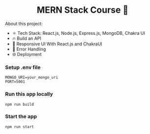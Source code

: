 <h1 align="center">MERN Stack Course 🚀</h1>

About this project:

- ⚛️ Tech Stack: React.js, Node.js, Express.js, MongoDB, Chakra UI
- 🔥 Build an API
- 📱 Responsive UI With React.js and ChakraUI
- 🐞 Error Handling
- 🌐 Deployment

### Setup .env file

```shell
MONGO_URI=your_mongo_uri
PORT=5001
```

### Run this app locally

```shell
npm run build
```

### Start the app

```shell
npm run start
```
